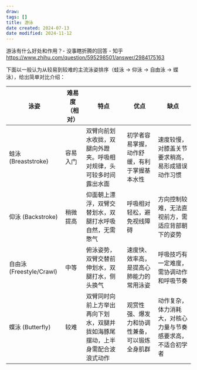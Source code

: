 ```yaml
---
draw:
tags: []
title: 游泳
date created: 2024-07-13
date modified: 2024-11-12
---
```


游泳有什么好处和作用？- 没事瞎折腾的回答 - 知乎  
https://www.zhihu.com/question/595298501/answer/2984175163

下面以一般认为从较易到较难的主流泳姿排序（蛙泳 → 仰泳 → 自由泳 → 蝶泳），给出简单对比介绍：

| 泳姿                    | 难易度（相对） | 特点                                     | 优点                      | 缺点                             |
| --------------------- | ------- | -------------------------------------- | ----------------------- | ------------------------------ |
| 蛙泳 (Breaststroke)     | 容易入门    | 双臂向前划水收拢，双腿向外蹬夹。呼吸相对规律，头可较多时间露出水面      | 初学者容易掌握，动作舒缓，有利于掌握基本水性  | 速度较慢，对膝盖关节要求稍高，易形成错误动作习惯       |
| 仰泳 (Backstroke)       | 稍微提高    | 仰面朝上漂浮，双臂交替划水，双腿打水呼吸自然，无需憋气            | 呼吸相对轻松，避免视线障碍           | 方向控制较难，无法直视前方，需适应背部朝下的姿势       |
| 自由泳 (Freestyle/Crawl) | 中等      | 俯泳姿势，双臂交替前伸划水，双腿打水，侧头换气                | 速度快、效率高，是提高心肺能力的常用泳姿    | 呼吸技巧有一定难度，需协调动作和呼吸节奏           |
| 蝶泳 (Butterfly)        | 较难      | 双臂同时向前上方举出再向下划水，双腿并拢如海豚尾摆动，上半身需配合波浪式动作 | 观赏性强、爆发力和协调性兼备，可以锻炼全身肌群 | 动作复杂，体力消耗大，对核心力量与节奏感要求高，不适合初学者 |
